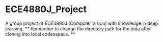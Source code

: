# ECE4880J_Project
A group project of ECE4880J (Computer Vision) with knowledge in deep learning.
** Remember to change the directory path for the data after cloning into local codeaspace. **
